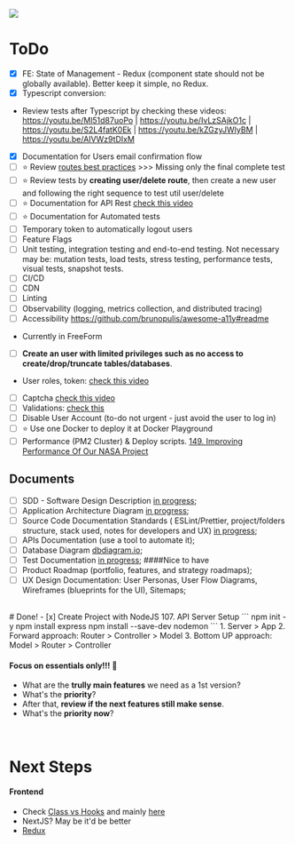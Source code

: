 ![](https://btholt.github.io/intro-to-web-dev-v2/static/ef4a30c374ea4cf7fb52b7f8748cf4a5/0b533/node.png)
# ToDo 
- [x] FE: State of Management - Redux (component state should not be globally available). Better keep it simple, no Redux.
- [x] Typescript conversion:
- Review tests after Typescript by checking these videos: https://youtu.be/Ml51d87uoPo | https://youtu.be/IvLzSAjkO1c | https://youtu.be/S2L4fatK0Ek | https://youtu.be/kZGzyJWIyBM | https://youtu.be/AIVWz9tDIxM 
- [x] Documentation for Users email confirmation flow
- [ ] ⭐️ Review [routes best practices]('https://youtu.be/JxeTegu4dD8') >>> Missing only the final complete test
- [ ] ⭐️ Review tests by **creating user/delete route**, then create a new user and following the right sequence to test util user/delete
- [ ] ⭐️ Documentation for API Rest [check this video]('https://youtu.be/5aryMKiBEKY?t=103')
- [ ] ⭐️ Documentation for Automated tests
- [ ] Temporary token to automatically logout users
- [ ] Feature Flags
- [ ] Unit testing, integration testing and end-to-end testing. Not necessary may be: mutation tests, load tests, stress testing, performance tests, visual tests, snapshot tests.
- [ ] CI/CD
- [ ] CDN
- [ ] Linting
- [ ] Observability (logging, metrics collection, and distributed tracing)
- [ ] Accessibility https://github.com/brunopulis/awesome-a11y#readme 
- Currently in FreeForm
- [ ] **Create an user with limited privileges such as no access to create/drop/truncate tables/databases**.
- User roles, token: [check this video]('https://youtu.be/Tw5LupcpKS4')

- [ ] Captcha [check this video]('https://youtu.be/u_QXNT4o_64')
- [ ] Validations: [check this]('https://www.tabnine.com/code/javascript/functions/express-validator/Validator/equals')
- [ ] Disable User Account (to-do not urgent - just avoid the user to log in)
- [ ] ⭐️ Use one Docker to deploy it at Docker Playground
- [ ] Performance (PM2 Cluster) & Deploy scripts. [149. Improving Performance Of Our NASA Project]('https://www.udemy.com/course/complete-nodejs-developer-zero-to-mastery/learn/lecture/26009832#overview')

## Documents
- [ ] SDD - Software Design Description [in progress]('https://docs.google.com/document/d/1EOaHUFRlnJ6U_O-nWu38OTCdxDmNybMOUXn2cQzlDr4/edit');
- [ ] Application Architecture Diagram [in progress]('https://lucid.app/lucidchart/663d026b-f47f-40e5-8b43-0f2999da0c4c/edit?viewport_loc=-188%2C-50%2C2170%2C1488%2Cm-5o7ONTd-nK&invitationId=inv_3b5630e2-205e-4cd0-a1ce-7ff6ae2a9656');
- [ ] Source Code Documentation Standards ( ESLint/Prettier, project/folders structure, stack used, notes for developers and UX) [in progress]('https://docs.google.com/document/d/1sNycdfyNfweDJNvgee92zouWIfcvOpbF_pATLOYbx9M/edit#heading=h.ia4gxe1siry5');
- [ ] APIs Documentation (use a tool to automate it);
- [ ] Database Diagram [dbdiagram.io]('https://dbdiagram.io/d/64be660f02bd1c4a5e97415f');
- [ ] Test Documentation  [in progress]('https://docs.google.com/document/d/1FlcYQGp2TzpKis4SMywRu8wOyQTXeLyj1iN_FvfdoTs/edit');
####Nice to have
- [ ] Product Roadmap (portfolio, features, and strategy roadmaps);
- [ ] UX Design Documentation: User Personas, User Flow Diagrams, Wireframes (blueprints for the UI), Sitemaps;

<br>
# Done!
- [x] Create Project with NodeJS 107. API Server Setup 
```
npm init -y
npm install express 
npm install --save-dev nodemon
```
1. Server > App
2. Forward approach: Router > Controller > Model
3. Bottom UP approach: Model > Router > Controller

#### Focus on essentials only!!! 👀
* What are the **trully main features** we need as a 1st version?
* What's the **priority**?
* After that, **review if the next features still make sense**.
* What's the **priority now**?

<br>

# Next Steps
#### Frontend 
* Check [Class vs Hooks]('https://www.udemy.com/course/the-complete-web-developer-zero-to-mastery/learn/lecture/26127202#overview') and mainly [here]('https://www.udemy.com/course/the-complete-web-developer-zero-to-mastery/learn/lecture/36906286#overview')
* NextJS? May be it'd be better 
* [Redux]('https://www.udemy.com/course/the-complete-web-developer-zero-to-mastery/learn/lecture/10173568#overview')